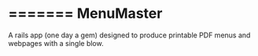 =======
MenuMaster
==========

A rails app (one day a gem) designed to produce printable PDF menus and webpages with a single blow.

